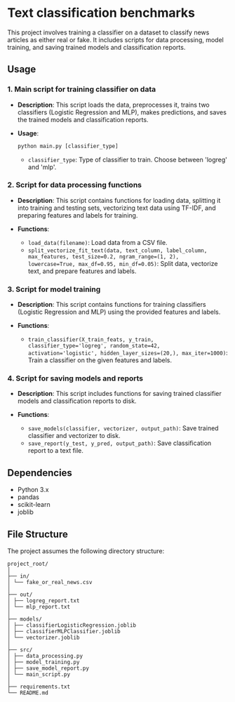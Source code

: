 # Text classification benchmarks

This project involves training a classifier on a dataset to classify news articles as either real or fake. It includes scripts for data processing, model training, and saving trained models and classification reports.

## Usage

### 1. Main script for training classifier on data

- **Description**: This script loads the data, preprocesses it, trains two classifiers (Logistic Regression and MLP), makes predictions, and saves the trained models and classification reports.

- **Usage**:
  ```python
  python main.py [classifier_type]
  ```
  - `classifier_type`: Type of classifier to train. Choose between 'logreg' and 'mlp'.

### 2. Script for data processing functions

- **Description**: This script contains functions for loading data, splitting it into training and testing sets, vectorizing text data using TF-IDF, and preparing features and labels for training.

- **Functions**:
  - `load_data(filename)`: Load data from a CSV file.
  - `split_vectorize_fit_text(data, text_column, label_column, max_features, test_size=0.2, ngram_range=(1, 2), lowercase=True, max_df=0.95, min_df=0.05)`: Split data, vectorize text, and prepare features and labels.

### 3. Script for model training

- **Description**: This script contains functions for training classifiers (Logistic Regression and MLP) using the provided features and labels.

- **Functions**:
  - `train_classifier(X_train_feats, y_train, classifier_type='logreg', random_state=42, activation='logistic', hidden_layer_sizes=(20,), max_iter=1000)`: Train a classifier on the given features and labels.

### 4. Script for saving models and reports

- **Description**: This script includes functions for saving trained classifier models and classification reports to disk.

- **Functions**:
  - `save_models(classifier, vectorizer, output_path)`: Save trained classifier and vectorizer to disk.
  - `save_report(y_test, y_pred, output_path)`: Save classification report to a text file.

## Dependencies

- Python 3.x
- pandas
- scikit-learn
- joblib

## File Structure

The project assumes the following directory structure:

```
project_root/
│
├── in/
│ └── fake_or_real_news.csv
│
├── out/
│ ├── logreg_report.txt
│ └── mlp_report.txt
│
├── models/
│ ├── classifierLogisticRegression.joblib
│ ├── classifierMLPClassifier.joblib
│ └── vectorizer.joblib
│
├── src/
│ ├── data_processing.py
│ ├── model_training.py
│ ├── save_model_report.py
│ └── main_script.py
│
├── requirements.txt
└── README.md
```